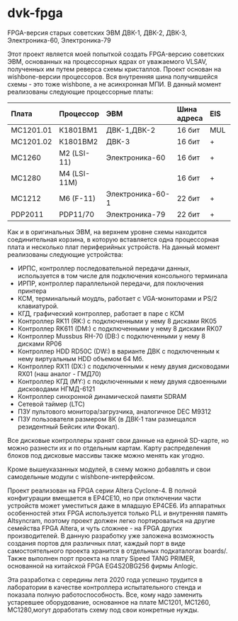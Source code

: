 # dvk-fpga
FPGA-версия старых советских ЭВМ ДВК-1, ДВК-2, ДВК-3, Электроника-60, Электроника-79

Этот проект является моей попыткой создать FPGA-версию советских ЭВМ, основанных на процессорных ядрах от уважаемого VLSAV, полученных им путем реверса схемы кристаллов.
Проект основан на wishbone-версии процессоров. Вся внутренняя шина получившейся схемы - это тоже wishbone, а не асинхронная МПИ. В данный момент реализованы следующие процессорные платы:

| Плата | Процессор | ЭВМ | Шина адреса | EIS | FIS | FPP | MMU |
|:----------------|:---------|:----------------|:---------------|:---|:---|:---|:---|
|  МС1201.01 |  К1801ВМ1     | ДВК-1,ДВК-2      | 16 бит|MUL|   |   |   |
|  МС1201.02 |  К1801ВМ2     | ДВК-3            | 16 бит| + | + |   |   |
|  МС1260    |  М2 (LSI-11)  | Электроника-60   | 16 бит| + | + |   |   |
|  МС1280    |  М4 (LSI-11M) |                  | 16 бит| + | + |   |   |
|  MC1212    |  M6 (F-11)    | Электроника-60-1 | 22 бит| + |   | + | + |
|  PDP2011   |  PDP11/70     | Электроника-79   | 22 бит| + |   | + | + |

Как и в оригинальных ЭВМ, на верхнем уровне схемы находится соединительная корзина, в которую вставляется одна процессорная плата и несколько плат периферийных устройств. На данный момент реализованы следующие устройства:

- ИРПС, контроллер последовательной передачи данных, используется в том числе для подключения консольного терминала
- ИРПР, контроллер параллельной передачи, для поключения принтера
- КСМ, терминальный моудль, работает с VGA-мониторами и PS/2 клавиатурой.
- КГД, графический контроллер, работает в паре с КСМ
- Контроллер RK11 (RK:) с подключенными у нему 8 дисками RK05
- Контроллер RK611 (DM:) с подключенными у нему 8 дисками RK07
- Контроллер Mussbus RH-70 (DB:) с подключенными у нему 8 дисками RP06
- Контроллер HDD RD50C (DW:) в варианте ДВК с подключенным к нему виртуальным HDD объемом 64 Мб.
- Контроллер RX11 (DX:)  с подключенными к нему двумя дисководами RX01 (наш аналог - ГМД70)
- Контроллер КГД (MY:) с подключенными к нему двумя сдвоенными дисководами НГМД-6121
- Контроллер синхронной динамической памяти SDRAM
- Сетевой таймер (LTC)
- ПЗУ пультового монитора/загрузчика, аналогичное DEC М9312
- ПЗУ пользователя размером 8К (в ДВК-1 там размещался резидентный Бейсик или Фокал).

Все дисковые контроллеры хранят свои данные на единой SD-карте, но можно разнести их и по отдельным картам. Карту распределения блоков под дисковые массивы также можно менять как угодно.

Кроме вышеуказанных модулей, в схему можно добавлять и свои самодельные модули с wishbone-интерфейсом.

Проект реализован на FPGA серии Altera Cyclone-4. В полной конфигурации вмещается в EP4CE10, но при отключении части устройств может уместиться даже в младшую EP4CE6. Из аппаратных особенностей этих FPGA используется только PLL и внутренняя память Altsyncram, поэтому проект должен легко портироваться на другие семейства FPGA Altera, и чуть сложнее - на FPGA других производителей. В данную разработку уже заложена возможность создания портов для различных плат, каждый порт в виде самостоятельного проекта хранится в отдельных подкаталогах boards/.
Также выполнен порт проекта на плату Sipeed TANG PRIMER, основанной на китайской FPGA EG4S20BG256 фирмы Anlogic.

Эта разработка с середины лета 2020 года успешно трудится в лаборатории в качестве контроллера испытательного стенда и показала полную работоспособность. Все, кому надо заменить устаревшее оборудование, основанное на плате МС1201, МС1260, МС1280,могут доработать схему под свои конкретные нужды.
